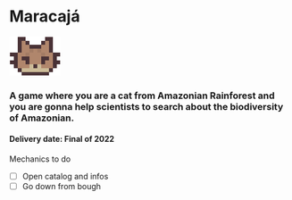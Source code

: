 # Maracajá
![Logo](Logo_Maracaja.png)

### A game where you are a cat from Amazonian Rainforest and you are gonna help scientists to search about the biodiversity of Amazonian.

#### Delivery date: Final of 2022



Mechanics to do
- [ ] Open catalog and infos
- [ ] Go down from bough
